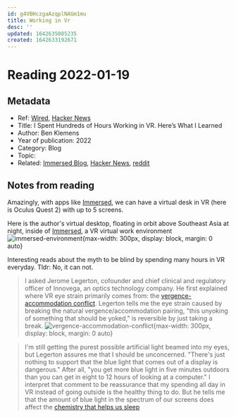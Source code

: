 ```yaml
---
id: g4VBHczgaAzqplNAGm1mu
title: Working in Vr
desc: ''
updated: 1642635085235
created: 1642633192671
---
```

# Reading 2022-01-19

## Metadata

- Ref: [Wired](https://www.wired.com/story/hours-working-vr-tips/), [Hacker News](https://news.ycombinator.com/item?id=29978036)
- Title: I Spent Hundreds of Hours Working in VR. Here’s What I Learned
- Author: Ben Klemens
- Year of publication: 2022
- Category: Blog
- Topic: 
- Related: [Immersed Blog](https://blog.immersed.team/working-from-orbit-39bf95a6d385), [Hacker News](https://news.ycombinator.com/item?id=28678041), [reddit](https://www.reddit.com/r/Vive/comments/r1kfd7/does_anyone_else_work_in_vr_like_me/)

## Notes from reading

Amazingly, with apps like [Immersed](https://immersed.com/), we can have a virtual desk in VR (here is Oculus Quest 2) with up to 5 screens.

Here is the author's virtual desktop, floating in orbit above Southeast Asia at night, inside of [Immersed](https://immersed.com/), a VR virtual work environment
![immersed-environment](https://miro.medium.com/max/1400/1*ASsF9GzDtvbYDMsYizV3qQ.jpeg){max-width: 300px, display: block, margin: 0 auto}

Interesting reads about the myth to be blind by spending many hours in VR everyday. Tldr: No, it can not.

> I asked Jerome Legerton, cofounder and chief clinical and regulatory officer of Innovega, an optics technology company. He first explained where VR eye strain primarily comes from: the [vergence-accommodation conflict](https://medium.com/vrinflux-dot-com/vergence-accommodation-conflict-is-a-bitch-here-s-how-to-design-around-it-87dab1a7d9ba). Legerton tells me the eye strain caused by breaking the natural vergence/accommodation pairing, "this unyoking of something that should be yoked," is reversible by just taking a break.
![vergence-accommodation-conflict](https://miro.medium.com/max/875/1*BRB4QLpT7bxA5QZN3d2xrA.jpeg){max-width: 300px, display: block, margin: 0 auto}

> I'm still getting the purest possible artificial light beamed into my eyes, but Legerton assures me that I should be unconcerned. "There's just nothing to support that the blue light that comes out of a display is dangerous." After all, "you get more blue light in five minutes outdoors than you can get in eight to 12 hours of looking at a computer." I interpret that comment to be reassurance that my spending all day in VR instead of going outside is the healthy thing to do. But he tells me that the amount of blue light in the spectrum of our screens does affect the [chemistry that helps us sleep](https://www.wired.com/2015/03/artificial-light-may-be-unhealthy/)